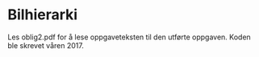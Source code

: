 # Bilhierarki

Les oblig2.pdf for å lese oppgaveteksten til den utførte oppgaven. Koden ble skrevet våren 2017.
